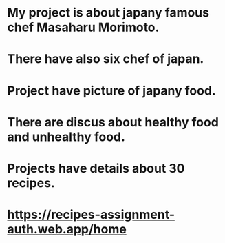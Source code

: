 

#  My project is  about japany famous chef Masaharu Morimoto.
#  There have also six chef of japan.
#  Project have picture of japany food.
#  There are discus about healthy food and unhealthy food.
# Projects have details about 30 recipes.

#  https://recipes-assignment-auth.web.app/home